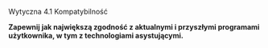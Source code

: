 Wytyczna 4.1 Kompatybilność

**Zapewnij jak największą zgodność z aktualnymi i przyszłymi programami użytkownika, w tym z technologiami asystującymi.**
